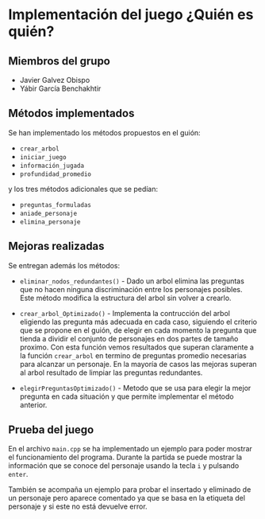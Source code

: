# Implementación del juego ¿Quién es quién?

## Miembros del grupo

* Javier Galvez Obispo
* Yábir García Benchakhtir

## Métodos implementados

Se han implementado los métodos propuestos en el guión:

* `crear_arbol`
* `iniciar_juego`
* `información_jugada`
* `profundidad_promedio`


y los tres métodos adicionales que se pedían:

* `preguntas_formuladas`
* `aniade_personaje`
* `elimina_personaje`

## Mejoras realizadas

Se entregan además los métodos:

* `eliminar_nodos_redundantes()` - Dado un arbol elimina las preguntas
  que no hacen ninguna discriminación entre los personajes
  posibles. Este método modifica la estructura del arbol sin volver a
  crearlo.

* `crear_arbol_Optimizado()` - Implementa la contrucción del arbol
eligiendo las pregunta más adecuada en cada caso, siguiendo el
criterio que se propone en el guión, de elegir en cada momento la
pregunta que tienda a dividir el conjunto de personajes en dos partes
de tamaño proximo.  Con esta función vemos resultados que superan
claramente a la función `crear_arbol` en termino de preguntas promedio
necesarias para alcanzar un personaje. En la mayoría de casos las
mejoras superan al arbol resultado de limpiar las preguntas
redundantes.

* `elegirPreguntasOptimizado()` - Metodo que se usa para elegir la
  mejor pregunta en cada situación y que permite implementar el método
  anterior.

## Prueba del juego

En el archivo `main.cpp` se ha implementado un ejemplo para poder
mostrar el funcionamiento del programa. Durante la partida se puede
mostrar la información que se conoce del personaje usando la tecla `i`
y pulsando `enter`.

También se acompaña un ejemplo para probar el insertado y eliminado de
un personaje pero aparece comentado ya que se basa en la etiqueta del
personaje y si este no está devuelve error.






